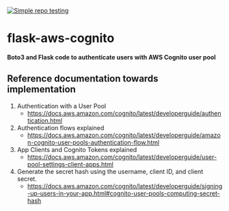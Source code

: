 [![Simple repo testing](https://github.com/safebytelabs/flask-aws-cognito/actions/workflows/push_main.yml/badge.svg?branch=main)](https://github.com/safebytelabs/flask-aws-cognito/actions/workflows/push_main.yml)

# flask-aws-cognito
**Boto3 and Flask code to authenticate users with AWS Cognito user pool**

## Reference documentation towards implementation

1. Authentication with a User Pool
    - https://docs.aws.amazon.com/cognito/latest/developerguide/authentication.html
1. Authentication flows explained
    - https://docs.aws.amazon.com/cognito/latest/developerguide/amazon-cognito-user-pools-authentication-flow.html
1. App Clients and Cognito Tokens explained
    -  https://docs.aws.amazon.com/cognito/latest/developerguide/user-pool-settings-client-apps.html
1. Generate the secret hash using the username, client ID, and client secret.
    - https://docs.aws.amazon.com/cognito/latest/developerguide/signing-up-users-in-your-app.html#cognito-user-pools-computing-secret-hash
